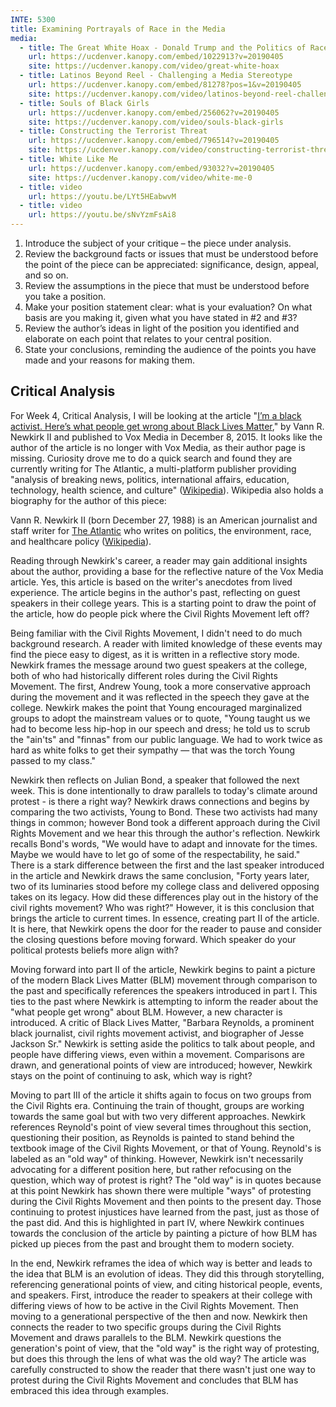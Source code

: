 ```yaml
---
INTE: 5300
title: Examining Portrayals of Race in the Media
media:
  - title: The Great White Hoax - Donald Trump and the Politics of Race and Class in America
    url: https://ucdenver.kanopy.com/embed/1022913?v=20190405
    site: https://ucdenver.kanopy.com/video/great-white-hoax
  - title: Latinos Beyond Reel - Challenging a Media Stereotype
    url: https://ucdenver.kanopy.com/embed/81278?pos=1&v=20190405
    site: https://ucdenver.kanopy.com/video/latinos-beyond-reel-challenging-media-stereotype
  - title: Souls of Black Girls
    url: https://ucdenver.kanopy.com/embed/256062?v=20190405
    site: https://ucdenver.kanopy.com/video/souls-black-girls
  - title: Constructing the Terrorist Threat
    url: https://ucdenver.kanopy.com/embed/796514?v=20190405
    site: https://ucdenver.kanopy.com/video/constructing-terrorist-threat
  - title: White Like Me
    url: https://ucdenver.kanopy.com/embed/93032?v=20190405
    site: https://ucdenver.kanopy.com/video/white-me-0
  - title: video
    url: https://youtu.be/LYt5HEabwvM
  - title: video
    url: https://youtu.be/sNvYzmFsAi8
---
```


1. Introduce the subject of your critique – the piece under analysis.
2. Review the background facts or issues that must be understood before the point of the piece can be appreciated: significance, design, appeal, and so on.
3. Review the assumptions in the piece that must be understood before you take a position.
4. Make your position statement clear: what is your evaluation? On what basis are you making it, given what you have stated in #2 and #3?
5. Review the author’s ideas in light of the position you identified and elaborate on each point that relates to your central position.
6. State your conclusions, reminding the audience of the points you have made and your reasons for making them.

## Critical Analysis

For Week 4, Critical Analysis, I will be looking at the article "[I’m a black activist. Here’s what people get wrong about Black Lives Matter](https://www.vox.com/2015/8/31/9211023/black-lives-matter-history)," by Vann R. Newkirk II and published to Vox Media in December 8, 2015. It looks like the author of the article is no longer with Vox Media, as their author page is missing. Curiosity drove me to do a quick search and found they are currently writing for The Atlantic, a multi-platform publisher providing "analysis of breaking news, politics, international affairs, education, technology, health science, and culture" ([Wikipedia](https://en.wikipedia.org/wiki/The_Atlantic)). Wikipedia also holds a biography for the author of this piece:

Vann R. Newkirk II (born December 27, 1988) is an American journalist and staff writer for [The Atlantic](https://en.wikipedia.org/wiki/The_Atlantic) who writes on politics, the environment, race, and healthcare policy ([Wikipedia](https://en.wikipedia.org/wiki/Vann_R._Newkirk_II)).

Reading through Newkirk's career, a reader may gain additional insights about the author, providing a base for the reflective nature of the Vox Media article. Yes, this article is based on the writer's anecdotes from lived experience. The article begins in the author's past, reflecting on guest speakers in their college years. This is a starting point to draw the point of the article, how do people pick where the Civil Rights Movement left off?

Being familiar with the Civil Rights Movement, I didn't need to do much background research. A reader with limited knowledge of these events may find the piece easy to digest, as it is written in a reflective story mode. Newkirk frames the message around two guest speakers at the college, both of who had historically different roles during the Civil Rights Movement. The first, Andrew Young, took a more conservative approach during the movement and it was reflected in the speech they gave at the college. Newkirk makes the point that Young encouraged marginalized groups to adopt the mainstream values or to quote, "Young taught us we had to become less hip-hop in our speech and dress; he told us to scrub the "ain'ts" and "finnas" from our public language. We had to work twice as hard as white folks to get their sympathy — that was the torch Young passed to my class."

Newkirk then reflects on Julian Bond, a speaker that followed the next week. This is done intentionally to draw parallels to today's climate around protest - is there a right way? Newkirk draws connections and begins by comparing the two activists, Young to Bond. These two activists had many things in common; however Bond took a different approach during the Civil Rights Movement and we hear this through the author's reflection. Newkirk recalls Bond's words, "We would have to adapt and innovate for the times. Maybe we would have to let go of some of the respectability, he said." There is a stark difference between the first and the last speaker introduced in the article and Newkirk draws the same conclusion, "Forty years later, two of its luminaries stood before my college class and delivered opposing takes on its legacy. How did these differences play out in the history of the civil rights movement? Who was right?" However, it is this conclusion that brings the article to current times. In essence, creating part II of the article. It is here, that Newkirk opens the door for the reader to pause and consider the closing questions before moving forward. Which speaker do your political protests beliefs more align with?

Moving forward into part II of the article, Newkirk begins to paint a picture of the modern Black Lives Matter (BLM) movement through comparison to the past and specifically references the speakers introduced in part I. This ties to the past where Newkirk is attempting to inform the reader about the "what people get wrong" about BLM. However, a new character is introduced. A critic of Black Lives Matter, "Barbara Reynolds, a prominent black journalist, civil rights movement activist, and biographer of Jesse Jackson Sr." Newkirk is setting aside the politics to talk about people, and people have differing views, even within a movement. Comparisons are drawn, and generational points of view are introduced; however, Newkirk stays on the point of continuing to ask, which way is right?

Moving to part III of the article it shifts again to focus on two groups from the Civil Rights era. Continuing the train of thought, groups are working towards the same goal but with two very different approaches. Newkirk references Reynold's point of view several times throughout this section, questioning their position, as Reynolds is painted to stand behind the textbook image of the Civil Rights Movement, or that of Young. Reynold's is labeled as an "old way" of thinking. However, Newkirk isn't necessarily advocating for a different position here, but rather refocusing on the question, which way of protest is right? The "old way" is in quotes because at this point Newkirk has shown there were multiple "ways" of protesting during the Civil Rights Movement and then points to the present day. Those continuing to protest injustices have learned from the past, just as those of the past did. And this is highlighted in part IV, where Newkirk continues towards the conclusion of the article by painting a picture of how BLM has picked up pieces from the past and brought them to modern society.

In the end, Newkirk reframes the idea of which way is better and leads to the idea that BLM is an evolution of ideas. They did this through storytelling, referencing generational points of view, and citing historical people, events, and speakers. First, introduce the reader to speakers at their college with differing views of how to be active in the Civil Rights Movement. Then moving to a generational perspective of the then and now. Newkirk then connects the reader to two specific groups during the Civil Rights Movement and draws parallels to the BLM. Newkirk questions the generation's point of view, that the "old way" is the right way of protesting, but does this through the lens of what was the old way? The article was carefully constructed to show the reader that there wasn't just one way to protest during the Civil Rights Movement and concludes that BLM has embraced this idea through examples.
